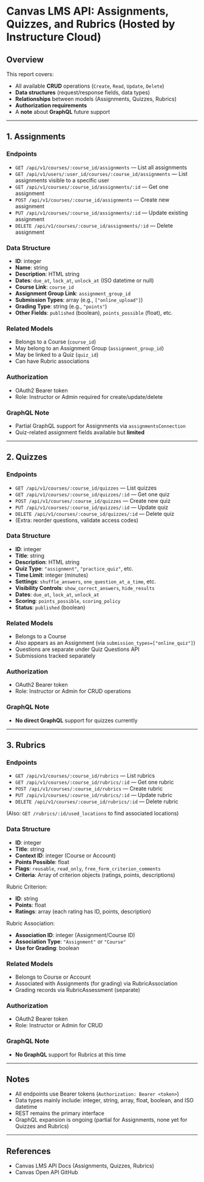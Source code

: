 # Canvas LMS API: Assignments, Quizzes, and Rubrics (Hosted by Instructure Cloud)

## Overview

This report covers:
- All available **CRUD** operations (`Create`, `Read`, `Update`, `Delete`)
- **Data structures** (request/response fields, data types)
- **Relationships** between models (Assignments, Quizzes, Rubrics)
- **Authorization requirements**
- A **note** about **GraphQL** future support

---

## 1. Assignments

### Endpoints
- `GET /api/v1/courses/:course_id/assignments` — List all assignments
- `GET /api/v1/users/:user_id/courses/:course_id/assignments` — List assignments visible to a specific user
- `GET /api/v1/courses/:course_id/assignments/:id` — Get one assignment
- `POST /api/v1/courses/:course_id/assignments` — Create new assignment
- `PUT /api/v1/courses/:course_id/assignments/:id` — Update existing assignment
- `DELETE /api/v1/courses/:course_id/assignments/:id` — Delete assignment

### Data Structure
- **ID**: integer
- **Name**: string
- **Description**: HTML string
- **Dates**: `due_at`, `lock_at`, `unlock_at` (ISO datetime or null)
- **Course Link**: `course_id`
- **Assignment Group Link**: `assignment_group_id`
- **Submission Types**: array (e.g., `["online_upload"]`)
- **Grading Type**: string (e.g., `"points"`)
- **Other Fields**: `published` (boolean), `points_possible` (float), etc.

### Related Models
- Belongs to a Course (`course_id`)
- May belong to an Assignment Group (`assignment_group_id`)
- May be linked to a Quiz (`quiz_id`)
- Can have Rubric associations

### Authorization
- OAuth2 Bearer token
- Role: Instructor or Admin required for create/update/delete

### GraphQL Note
- Partial GraphQL support for Assignments via `assignmentsConnection`
- Quiz-related assignment fields available but **limited**

---

## 2. Quizzes

### Endpoints
- `GET /api/v1/courses/:course_id/quizzes` — List quizzes
- `GET /api/v1/courses/:course_id/quizzes/:id` — Get one quiz
- `POST /api/v1/courses/:course_id/quizzes` — Create new quiz
- `PUT /api/v1/courses/:course_id/quizzes/:id` — Update quiz
- `DELETE /api/v1/courses/:course_id/quizzes/:id` — Delete quiz
- (Extra: reorder questions, validate access codes)

### Data Structure
- **ID**: integer
- **Title**: string
- **Description**: HTML string
- **Quiz Type**: `"assignment"`, `"practice_quiz"`, etc.
- **Time Limit**: integer (minutes)
- **Settings**: `shuffle_answers`, `one_question_at_a_time`, etc.
- **Visibility Controls**: `show_correct_answers`, `hide_results`
- **Dates**: `due_at`, `lock_at`, `unlock_at`
- **Scoring**: `points_possible`, `scoring_policy`
- **Status**: `published` (boolean)

### Related Models
- Belongs to a Course
- Also appears as an Assignment (via `submission_types=["online_quiz"]`)
- Questions are separate under Quiz Questions API
- Submissions tracked separately

### Authorization
- OAuth2 Bearer token
- Role: Instructor or Admin for CRUD operations

### GraphQL Note
- **No direct GraphQL** support for quizzes currently

---

## 3. Rubrics

### Endpoints
- `GET /api/v1/courses/:course_id/rubrics` — List rubrics
- `GET /api/v1/courses/:course_id/rubrics/:id` — Get one rubric
- `POST /api/v1/courses/:course_id/rubrics` — Create rubric
- `PUT /api/v1/courses/:course_id/rubrics/:id` — Update rubric
- `DELETE /api/v1/courses/:course_id/rubrics/:id` — Delete rubric

(Also: `GET /rubrics/:id/used_locations` to find associated locations)

### Data Structure
- **ID**: integer
- **Title**: string
- **Context ID**: integer (Course or Account)
- **Points Possible**: float
- **Flags**: `reusable`, `read_only`, `free_form_criterion_comments`
- **Criteria**: Array of criterion objects (ratings, points, descriptions)

Rubric Criterion:
- **ID**: string
- **Points**: float
- **Ratings**: array (each rating has ID, points, description)

Rubric Association:
- **Association ID**: integer (Assignment/Course ID)
- **Association Type**: `"Assignment"` or `"Course"`
- **Use for Grading**: boolean

### Related Models
- Belongs to Course or Account
- Associated with Assignments (for grading) via RubricAssociation
- Grading records via RubricAssessment (separate)

### Authorization
- OAuth2 Bearer token
- Role: Instructor or Admin for CRUD

### GraphQL Note
- **No GraphQL** support for Rubrics at this time

---

## Notes

- All endpoints use Bearer tokens (`Authorization: Bearer <token>`)
- Data types mainly include: integer, string, array, float, boolean, and ISO datetime
- REST remains the primary interface
- GraphQL expansion is ongoing (partial for Assignments, none yet for Quizzes and Rubrics)

---

## References
- Canvas LMS API Docs (Assignments, Quizzes, Rubrics)
- Canvas Open API GitHub
